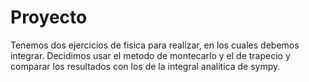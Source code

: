# Proyecto
Tenemos dos ejercicios de fisica para realizar, en los cuales debemos integrar. Decidimos usar el metodo de montecarlo y el de trapecio y comparar los resultados con los de la integral analitica de sympy.
